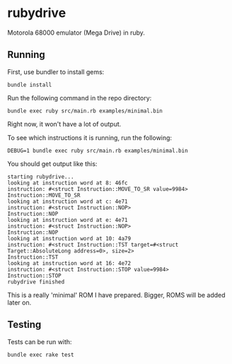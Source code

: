 # rubydrive

Motorola 68000 emulator (Mega Drive) in ruby.

## Running

First, use bundler to install gems:
```
bundle install
```


Run the following command in the repo directory:
```
bundle exec ruby src/main.rb examples/minimal.bin
```

Right now, it won't have a lot of output.

To see which instructions it is running, run the following:
```
DEBUG=1 bundle exec ruby src/main.rb examples/minimal.bin
```

You should get output like this:
```
starting rubydrive...
looking at instruction word at 8: 46fc
instruction: #<struct Instruction::MOVE_TO_SR value=9984>
Instruction::MOVE_TO_SR
looking at instruction word at c: 4e71
instruction: #<struct Instruction::NOP>
Instruction::NOP
looking at instruction word at e: 4e71
instruction: #<struct Instruction::NOP>
Instruction::NOP
looking at instruction word at 10: 4a79
instruction: #<struct Instruction::TST target=#<struct Target::AbsoluteLong address=0>, size=2>
Instruction::TST
looking at instruction word at 16: 4e72
instruction: #<struct Instruction::STOP value=9984>
Instruction::STOP
rubydrive finished
```

This is a really 'minimal' ROM I have prepared. Bigger, ROMS will be added later on.

## Testing

Tests can be run with:
```
bundle exec rake test
```


